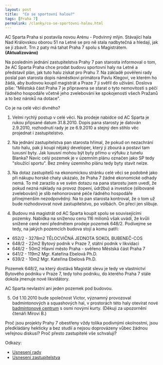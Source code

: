```yaml
---
layout: post
title:  "Co se sportovní halou?"
tags: [Praha 7]
permalink: /clanky/co-se-sportovni-halou.html
---
```


AC Sparta Praha si postavila novou Arénu - Podvinný mlýn. Stávající hala Nad Královskou oborou 51 na Letné se pro ně stala nadbytečná a hledají, jak se jí zbavit. Trn z paty má tahat Praha 7 spolu s Magistrátem. <strong>(Aktualizováno)</strong>

Na posledním jednání zastupitelstva Prahy 7 pan starosta informoval o tom, že AC Sparta Praha chce prodat
budovu sportovní haly na Letné a představil plán, jak tuto halu získat pro Prahu 7. Na základě pověření rady poslal pan starosta dopis náměstkovi primátora Pavlu Klegovi, ve kterém ho žádá, aby budovou koupil magistrát a Praze 7 ji svěřil do užívání. Doslova píše: "Městská část Praha 7 je připravena se starat o tyto nemovitosti s péčí řádného hospodáře včetně jeho zvelebování ke spokojenosti všech Pražanů a to bez nároků na dotace".

Co je na celé věci divného?

1) Velmi rychlý postup v celé věci. Na prodeje nabídce od AC Sparta je rukou připsané datum 31.8.2010. Dopis pana starosty je datován 2.9.2010, rozhodnutí rady je ze 6.9.2010 a stejný den stihlo věc projednat i zastupitelstvo.

2) Na jednání zastupitelstva pan starosta hřímal, že pokud on nezachrání tuto halu, pak ji koupí nějaký developer, který ji zbourá a postaví tam luxusní byty. Jak luxusní mohou být byty přímo u výfuku z tunelu Blanka? Navíc celý pozemek je v územním plánu označen jako SP tedy "sloužící sportu". Bez změny územního plánu tedy byty stavit nelze.

3) Na dotaz zastupitelů na ekonomickou stránku celé věci se podobně jako při nákupu horské chaty ukázalo, že Praha 7 žádné ekonomické odhady nemá. To mě zarazilo a ve svém dotazu na pana starostu jsem uvedl, že pokud nezná náklady na provoz (topení, údržbu) a investice (slibované zvelebování) je slib nehonorované péče řádného hospodáře přinejmenším nezodpovědný. Na to pan starosta kontroval, že o tom už bude rozhodovovat nové zastupitelstvo, po volbách. On přeci jen slibuje.

4) Budovu má magistrát od AC Sparta koupit spolu se souvisejícími pozemky. Nabídka na sníženou cenu 116 milionů však uvádí, že kvůli snížené ceně není předmětem prodeje pozemek 648/2. Podívejme se tedy, na jakých pozemcích budova stojí a komu patří:

* 652/2 - 3278m2 TĚLOCVIČNÁ JEDNOTA SOKOL BUBENEČ-COS
* 648/2 - 22m2  Bytový podnik v Praze 7, státní podnik v likvidaci
* 646/2 - 50m2 Hlavní město Praha - svěřeno Městská část Praha 7
* 641/2 - 119m2 Mgr. Kateřina Ebelová Ph.D.
* 639/2 - 10m2  Mgr. Kateřina Ebelová Ph.D.

Pozemek 648/2, na který dostává Magistát slevu je tedy ve vlastnictví Bytového podniku v Praze 7, tedy toho podniku, do kterého Praha 7 stále dokola jmenuje nové likvidátory.

AC Sparta nevlastní ani jeden pozemek pod budovou.

5) Od 1.10.2010 bude společnost Victor, významný provozoval badmintonových a squashových hal, v prostorách této haly otevírat nové <a href="http://www.victor.cz/sparta2.php">badmintonové centrum</a> s osmi novými kurty. (Děkuji za upozornění čtenáři Mírovi B.)

Proč jsou projekty Prahy 7 obestřeny vždy tolika podivnými okolnostmi, jsou předkládány hekticky a bez studií a nejsou doprovázeny vůbec žádnou veřejnou diskusí? Proč přesto zastupitelé vše schvalují?

Odkazy:

* [Usnesení rady](http://www.praha7.cz/usneseni-rady-a-zastupitelstva?id=20415)
* [Usnesení zastupitelstva](http://www.praha7.cz/usneseni-rady-a-zastupitelstva?id=20443)
